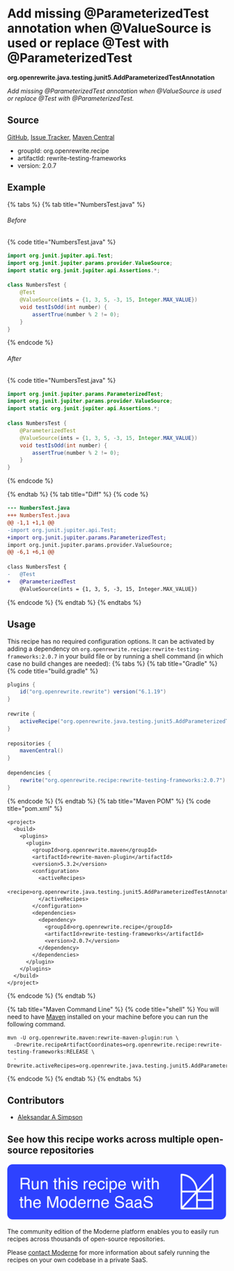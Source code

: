 # Add missing @ParameterizedTest annotation when @ValueSource is used or replace @Test with @ParameterizedTest

**org.openrewrite.java.testing.junit5.AddParameterizedTestAnnotation**

_Add missing @ParameterizedTest annotation when @ValueSource is used or replace @Test with @ParameterizedTest._

## Source

[GitHub](https://github.com/openrewrite/rewrite-testing-frameworks/blob/main/src/main/java/org/openrewrite/java/testing/junit5/AddParameterizedTestAnnotation.java), [Issue Tracker](https://github.com/openrewrite/rewrite-testing-frameworks/issues), [Maven Central](https://central.sonatype.com/artifact/org.openrewrite.recipe/rewrite-testing-frameworks/2.0.7/jar)

* groupId: org.openrewrite.recipe
* artifactId: rewrite-testing-frameworks
* version: 2.0.7

## Example


{% tabs %}
{% tab title="NumbersTest.java" %}

###### Before
{% code title="NumbersTest.java" %}
```java
import org.junit.jupiter.api.Test;
import org.junit.jupiter.params.provider.ValueSource;
import static org.junit.jupiter.api.Assertions.*;

class NumbersTest {
    @Test
    @ValueSource(ints = {1, 3, 5, -3, 15, Integer.MAX_VALUE})
    void testIsOdd(int number) {
        assertTrue(number % 2 != 0);
    }
}
```
{% endcode %}

###### After
{% code title="NumbersTest.java" %}
```java
import org.junit.jupiter.params.ParameterizedTest;
import org.junit.jupiter.params.provider.ValueSource;
import static org.junit.jupiter.api.Assertions.*;

class NumbersTest {
    @ParameterizedTest
    @ValueSource(ints = {1, 3, 5, -3, 15, Integer.MAX_VALUE})
    void testIsOdd(int number) {
        assertTrue(number % 2 != 0);
    }
}
```
{% endcode %}

{% endtab %}
{% tab title="Diff" %}
{% code %}
```diff
--- NumbersTest.java
+++ NumbersTest.java
@@ -1,1 +1,1 @@
-import org.junit.jupiter.api.Test;
+import org.junit.jupiter.params.ParameterizedTest;
import org.junit.jupiter.params.provider.ValueSource;
@@ -6,1 +6,1 @@

class NumbersTest {
-   @Test
+   @ParameterizedTest
    @ValueSource(ints = {1, 3, 5, -3, 15, Integer.MAX_VALUE})
```
{% endcode %}
{% endtab %}
{% endtabs %}


## Usage

This recipe has no required configuration options. It can be activated by adding a dependency on `org.openrewrite.recipe:rewrite-testing-frameworks:2.0.7` in your build file or by running a shell command (in which case no build changes are needed): 
{% tabs %}
{% tab title="Gradle" %}
{% code title="build.gradle" %}
```groovy
plugins {
    id("org.openrewrite.rewrite") version("6.1.19")
}

rewrite {
    activeRecipe("org.openrewrite.java.testing.junit5.AddParameterizedTestAnnotation")
}

repositories {
    mavenCentral()
}

dependencies {
    rewrite("org.openrewrite.recipe:rewrite-testing-frameworks:2.0.7")
}
```
{% endcode %}
{% endtab %}
{% tab title="Maven POM" %}
{% code title="pom.xml" %}
```markup
<project>
  <build>
    <plugins>
      <plugin>
        <groupId>org.openrewrite.maven</groupId>
        <artifactId>rewrite-maven-plugin</artifactId>
        <version>5.3.2</version>
        <configuration>
          <activeRecipes>
            <recipe>org.openrewrite.java.testing.junit5.AddParameterizedTestAnnotation</recipe>
          </activeRecipes>
        </configuration>
        <dependencies>
          <dependency>
            <groupId>org.openrewrite.recipe</groupId>
            <artifactId>rewrite-testing-frameworks</artifactId>
            <version>2.0.7</version>
          </dependency>
        </dependencies>
      </plugin>
    </plugins>
  </build>
</project>
```
{% endcode %}
{% endtab %}

{% tab title="Maven Command Line" %}
{% code title="shell" %}
You will need to have [Maven](https://maven.apache.org/download.cgi) installed on your machine before you can run the following command.

```shell
mvn -U org.openrewrite.maven:rewrite-maven-plugin:run \
  -Drewrite.recipeArtifactCoordinates=org.openrewrite.recipe:rewrite-testing-frameworks:RELEASE \
  -Drewrite.activeRecipes=org.openrewrite.java.testing.junit5.AddParameterizedTestAnnotation
```
{% endcode %}
{% endtab %}
{% endtabs %}

## Contributors
* [Aleksandar A Simpson](mailto:alek@asu.me)


## See how this recipe works across multiple open-source repositories

[![Moderne Link Image](/.gitbook/assets/ModerneRecipeButton.png)](https://app.moderne.io/recipes/org.openrewrite.java.testing.junit5.AddParameterizedTestAnnotation)

The community edition of the Moderne platform enables you to easily run recipes across thousands of open-source repositories.

Please [contact Moderne](https://moderne.io/product) for more information about safely running the recipes on your own codebase in a private SaaS.
